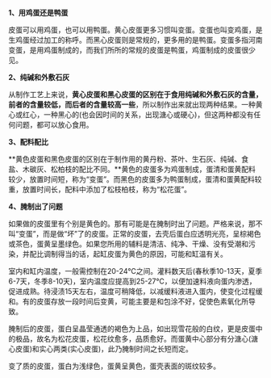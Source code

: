 
**1、用鸡蛋还是鸭蛋**

皮蛋可以用鸡蛋，也可以用鸭蛋。黄心皮蛋更多习惯叫变蛋。变蛋也叫变鸡蛋，是生鸡蛋经过加工的称呼。而黑心皮蛋则是常规的，更多用的是鸭蛋。变蛋多指河南变蛋，是用鸡蛋制成的，而我们所所的常规的皮蛋是鸭蛋，鸡蛋制成的皮蛋很少见。

**2、纯碱和外敷石灰**

从制作工艺上来说，**黄心皮蛋和黑心皮蛋的区别在于食用纯碱和外敷石灰的含量，前者的含量较低，而后者的含量较高一些**，所以制作出来就出现两种结果。一种黄心或红心，一种黑心的(也会因时间的关系，出现溏心或硬心)，但这两种都没有任何问题，都可以放心食用。

**3、配料配比**

**黄色皮蛋和黑色皮蛋的区别在于制作用的黄丹粉、茶叶、生石灰、纯碱、食盐、木碳灰、松柏枝的配比不同。**黄色的皮蛋多为鸡蛋制成，蛋清和蛋黄配料较少，放置时间短，称为“变蛋”。而黑色的皮蛋多为鸭蛋制成，蛋清和蛋黄配料较重，放置时间长，配料中添加了松枝柏枝，称为“松花蛋”。

**4、腌制出了问题**

如果做的皮蛋里有个别是黄色的。那有可能是在腌制时出了问题。严格来说，那不叫“变蛋”，而是做“坏”了的皮蛋。正常的皮蛋，去壳后蛋白应透明光亮，呈棕褐色或茶色，蛋黄呈墨绿色。如果您所用的辅料是清洁、纯净、干燥、没有受潮和污染，并配比调制得当的话，起缸皮蛋为黄色的原因，可能和缸温有关。

室内和缸内温度，一般需控制在20-24℃之间。灌料数天后(春秋季10-13天，夏季6-7天，冬季8-10天)，室内温度应提高到25-27℃，以便加速料液向蛋内渗透，促进成熟。待浸渍15天左右，温度可稍降低，以减缓料液进入蛋内，使变化过程缓和。有的皮蛋存放一段时间后变黄，可能主要是和包涂不好，促使色素氧化所导致。

腌制后的皮蛋，蛋白呈晶莹通透的褐色为上品，如出现雪花般的白纹，更是皮蛋中的极品，故名为松花皮蛋，松花纹愈多，品质愈好。而蛋黄中心部分有分溏心(溏心皮蛋)和实心两类(实心皮蛋)，此乃腌制时间之长短而定。

变了质的皮蛋，蛋白为浅绿色，蛋黄呈黄色，蛋壳表面的斑纹较多。
